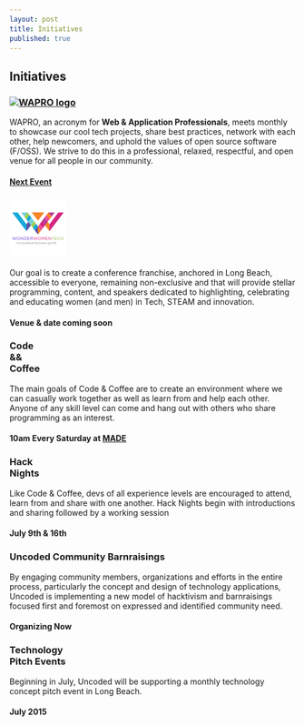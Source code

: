 ```yaml
---
layout: post
title: Initiatives
published: true
---
```


<!-- {{ page.title }} Section -->
<section id="initiatives" class="content-section text-center">
  <div id="map"></div>
  <h2>Initiatives</h2>
  <div class="events">
    <div class="event wapro">
      <h3><a href="http://www.waprolb.org"><img src="http://www.waprolb.org/images/WAPRO.png" alt="WAPRO logo" style="width:120px"></a></h3>
      <p class="description">
        WAPRO, an acronym for <strong>Web & Application Professionals</strong>, meets monthly to showcase our cool tech projects, share best practices, network with each other, help newcomers, and uphold the values of open source software (F/OSS). We strive to do this in a professional, relaxed, respectful, and open venue for all people in our community.
        <br/>
      </p>
      <h4><a target="_blank" href="http://www.waprolb.org/meetup/">Next Event</a></h4>
    </div>
    <div class="event wwt">
      <h3><img src="/img/wwtech.png" alt="Wonder Women Technology Conference" style="width:100px"></h3>
      <p class="description">
        Our goal is to create a conference franchise, anchored in Long Beach, accessible to everyone, remaining non-exclusive and that will provide stellar programming, content, and speakers dedicated to highlighting, celebrating and educating women (and men) in Tech, STEAM and innovation.
        <br />
      </p>
      <h4>Venue & date coming soon</h4>
    </div>
    <div class="event cc">
      <h3>Code<br />&&<br />Coffee</h3>
      <p class="description">
        The main goals of Code & Coffee are to create an environment where we can casually work together as well as learn from and help each other. Anyone of any skill level can come and hang out with others who share programming as an interest.
        <br />
      </p>
      <h4>10am Every Saturday at <a href="http://www.madelb.com/" target="_blank" >MADE</a></h4>
    </div>
    <div class="event">
      <h3>Hack<br />Nights</h3>
      <p class="description">
        Like Code & Coffee, devs of all experience levels are encouraged to attend, learn from and share with one another. Hack Nights begin with introductions and sharing followed by a working session
        <br />
      </p>
      <h4>July 9th & 16th</h4>
    </div>
    <div class="event">
      <h3>Uncoded Community Barnraisings</h3>
      <p class="description">
        By engaging community members, organizations and efforts in the entire process, particularly the concept and design of technology applications, Uncoded is implementing a new model of hacktivism and barnraisings focused first and foremost on expressed and identified community need.
        <br />
      </p>
      <h4>Organizing Now</h4>
    </div>
    <div class="event">
      <h3>Technology<br />Pitch Events</h3>
      <p class="description">
        Beginning in July, Uncoded will be supporting a monthly technology concept pitch event in Long Beach.
        <br />
      </p>
      <h4>July 2015</h4>
    </div>
  </div>
</section>
